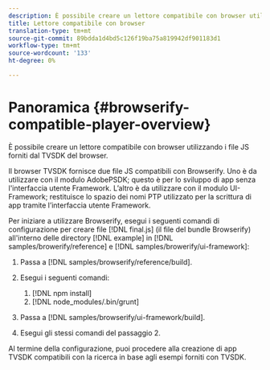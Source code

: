 ```yaml
---
description: È possibile creare un lettore compatibile con browser utilizzando i file JS forniti dal TVSDK del browser.
title: Lettore compatibile con browser
translation-type: tm+mt
source-git-commit: 89bdda1d4bd5c126f19ba75a819942df901183d1
workflow-type: tm+mt
source-wordcount: '133'
ht-degree: 0%

---
```



# Panoramica {#browserify-compatible-player-overview}

È possibile creare un lettore compatibile con browser utilizzando i file JS forniti dal TVSDK del browser.

Il browser TVSDK fornisce due file JS compatibili con Browserify. Uno è da utilizzare con il modulo AdobePSDK; questo è per lo sviluppo di app senza l&#39;interfaccia utente Framework. L’altro è da utilizzare con il modulo UI-Framework; restituisce lo spazio dei nomi PTP utilizzato per la scrittura di app tramite l’interfaccia utente Framework.

Per iniziare a utilizzare Browserify, esegui i seguenti comandi di configurazione per creare file [!DNL final.js] (il file del bundle Browserify) all&#39;interno delle directory [!DNL example] in [!DNL samples/browerify/reference] e [!DNL samples/browerify/ui-framework]:

1. Passa a [!DNL samples/browserify/reference/build].
1. Esegui i seguenti comandi:

   1. [!DNL npm install]
   1. [!DNL node_modules/.bin/grunt]

1. Passa a [!DNL samples/browserify/ui-framework/build].
1. Esegui gli stessi comandi del passaggio 2.

Al termine della configurazione, puoi procedere alla creazione di app TVSDK compatibili con la ricerca in base agli esempi forniti con TVSDK.
